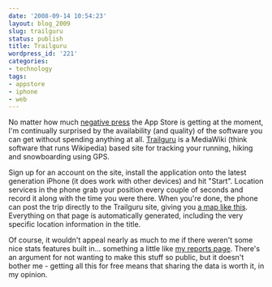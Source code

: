 ```yaml
---
date: '2008-09-14 10:54:23'
layout: blog_2009
slug: trailguru
status: publish
title: Trailguru
wordpress_id: '221'
categories:
- technology
tags:
- appstore
- iphone
- web
---
```


No matter how much [negative press](http://daringfireball.net/2008/09/app_store_exclusion)
the App Store is getting at the moment, I'm continually surprised by the availability (and
quality) of the software you can get without spending anything at all.
[Trailguru](http://www.trailguru.com/) is a MediaWiki (think software that
runs Wikipedia) based site for tracking your running, hiking and snowboarding
using GPS.

Sign up for an account on the site, install the application onto the latest
generation iPhone (it does work with other devices) and hit "Start". Location
services in the phone grab your position every couple of seconds and record it
along with the time you were there. When you're done, the phone can post the
trip directly to the Trailguru site, giving you [a map like
this](http://www.trailguru.com/wiki/index.php/Track:QH6). Everything on that
page is automatically generated, including the very specific location
information in the title.

Of course, it wouldn't appeal nearly as much to me if there weren't some nice
stats features built in... something a little like [my reports
page](http://www.trailguru.com/ui/user/reports/Alexmuller). There's an
argument for not wanting to make this stuff so public, but it doesn't bother
me - getting all this for free means that sharing the data is worth it, in my
opinion.
